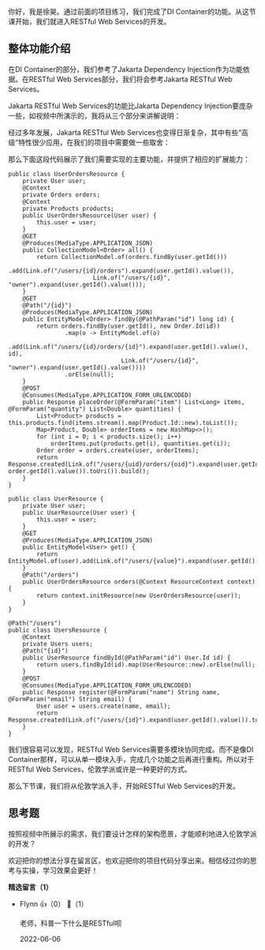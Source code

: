 你好，我是徐昊。通过前面的项目练习，我们完成了DI Container的功能。从这节课开始，我们就进入RESTful Web Services的开发。

## 整体功能介绍

在DI Container的部分，我们参考了Jakarta Dependency Injection作为功能依据。在RESTful Web Services部分，我们将会参考Jakarta RESTful Web Services。

Jakarta RESTful Web Services的功能比Jakarta Dependency Injection要庞杂一些，如视频中所演示的，我将从三个部分来讲解说明：

经过多年发展，Jakarta RESTful Web Services也变得日渐复杂，其中有些“高级”特性很少应用，在我们的项目中需要做一些取舍：

那么下面这段代码展示了我们需要实现的主要功能，并提供了相应的扩展能力：

```
public class UserOrdersResource {
    private User user;
    @Context
    private Orders orders;
    @Context
    private Products products;
    public UserOrdersResource(User user) {
        this.user = user;
    }
    @GET
    @Produces(MediaType.APPLICATION_JSON)
    public CollectionModel<Order> all() {
        return CollectionModel.of(orders.findBy(user.getId()))
                .add(Link.of("/users/{id}/orders").expand(user.getId().value()),
                        Link.of("/users/{id}", "owner").expand(user.getId().value()));
    }
    @GET
    @Path("/{id}")
    @Produces(MediaType.APPLICATION_JSON)
    public EntityModel<Order> findBy(@PathParam("id") long id) {
        return orders.findBy(user.getId(), new Order.Id(id))
                .map(o -> EntityModel.of(o)
                        .add(Link.of("/users/{id}/orders/{id}").expand(user.getId().value(), id),
                                Link.of("/users/{id}", "owner").expand(user.getId().value())))
                .orElse(null);
    }
    @POST
    @Consumes(MediaType.APPLICATION_FORM_URLENCODED)
    public Response placeOrder(@FormParam("item") List<Long> items, @FormParam("quantity") List<Double> quantities) {
        List<Product> products = this.products.find(items.stream().map(Product.Id::new).toList());
        Map<Product, Double> orderItems = new HashMap<>();
        for (int i = 0; i < products.size(); i++)
            orderItems.put(products.get(i), quantities.get(i));
        Order order = orders.create(user, orderItems);
        return Response.created(Link.of("/users/{uid}/orders/{oid}").expand(user.getId().value(), order.getId().value()).toUri()).build();
    }
}
    
public class UserResource {
    private User user;
    public UserResource(User user) {
        this.user = user;
    }
    @GET
    @Produces(MediaType.APPLICATION_JSON)
    public EntityModel<User> get() {
        return EntityModel.of(user).add(Link.of("/users/{value}").expand(user.getId().value()));
    }
    @Path("/orders")
    public UserOrdersResource orders(@Context ResourceContext context) {
        return context.initResource(new UserOrdersResource(user));
    }
}
    
@Path("/users")
public class UsersResource {
    @Context
    private Users users;
    @Path("{id}")
    public UserResource findById(@PathParam("id") User.Id id) {
        return users.findById(id).map(UserResource::new).orElse(null);
    }
    @POST
    @Consumes(MediaType.APPLICATION_FORM_URLENCODED)
    public Response register(@FormParam("name") String name, @FormParam("email") String email) {
        User user = users.create(name, email);
        return Response.created(Link.of("/users/{id}").expand(user.getId().value()).toUri()).build();
    }
}
```

我们很容易可以发现，RESTful Web Services需要多模块协同完成。而不是像DI Container那样，可以从单一模块入手，完成几个功能之后再进行重构。所以对于RESTful Web Services，伦敦学派或许是一种更好的方式。

那么下节课，我们将从伦敦学派入手，开始RESTful Web Services的开发。

## 思考题

按照视频中所展示的需求，我们要设计怎样的架构愿景，才能顺利地进入伦敦学派的开发？

欢迎把你的想法分享在留言区，也欢迎把你的项目代码分享出来。相信经过你的思考与实操，学习效果会更好！
<div><strong>精选留言（1）</strong></div><ul>
<li><span>Flynn</span> 👍（0） 💬（1）<p>老师，科普一下什么是RESTful呗</p>2022-06-06</li><br/>
</ul>